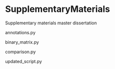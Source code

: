 # SupplementaryMaterials
Supplementary materials master dissertation


annotations.py

binary_matrix.py

comparison.py

updated_script.py
